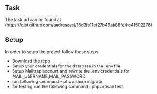## Task
The task url can be found at (https://gist.github.com/andresayej/15d3fe11ef27b49ab88fe4fe4f502276)

## Setup
In order to setup the project follow these steps :

* Download the repo
* Setup your credentials for the database in the .env file
* Setup Mailtrap account and rewrite the .env credentials for MAIL_USERNAME,MAIL_PASSWORD
* run following command - php artisan migrate
* for testing run the following command : php artisan test
